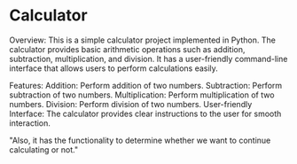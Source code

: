 # Calculator

Overview:
This is a simple calculator project implemented in Python. 
The calculator provides basic arithmetic operations such as addition, subtraction, multiplication, and division. 
It has a user-friendly command-line interface that allows users to perform calculations easily.

Features:
Addition: Perform addition of two numbers.
Subtraction: Perform subtraction of two numbers.
Multiplication: Perform multiplication of two numbers.
Division: Perform division of two numbers.
User-friendly Interface: The calculator provides clear instructions to the user for smooth interaction.

"Also, it has the functionality to determine whether we want to continue calculating or not."

